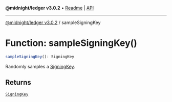 **@midnight/ledger v3.0.2** • [Readme](../README.md) \| [API](../globals.md)

***

[@midnight/ledger v3.0.2](../README.md) / sampleSigningKey

# Function: sampleSigningKey()

```ts
sampleSigningKey(): SigningKey
```

Randomly samples a [SigningKey](../type-aliases/SigningKey.md).

## Returns

[`SigningKey`](../type-aliases/SigningKey.md)
